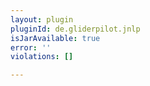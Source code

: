 ```yaml
---
layout: plugin
pluginId: de.gliderpilot.jnlp
isJarAvailable: true
error: ''
violations: []

---
```

